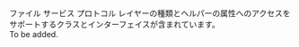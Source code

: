 <Namespace Name="Microsoft.WindowsAzure.Storage.File.Protocol">
  <Docs>
    <summary>ファイル サービス プロトコル レイヤーの種類とヘルパーの属性へのアクセスをサポートするクラスとインターフェイスが含まれています。</summary> 
    <remarks>To be added.</remarks>
  </Docs>
</Namespace>

